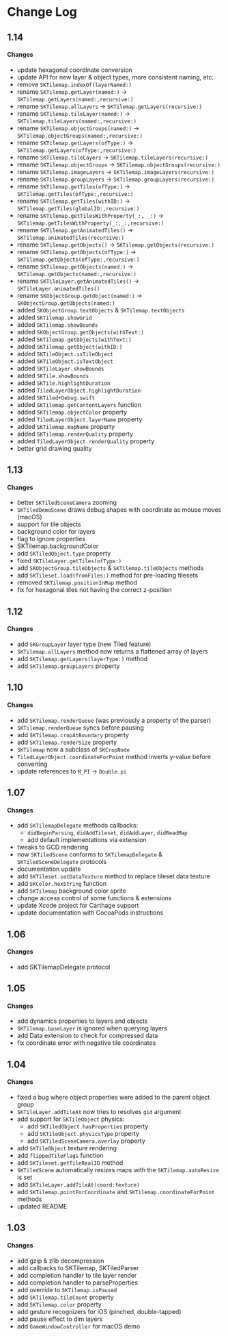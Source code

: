 Change Log
==========

1.14
-----

#### Changes

- update hexagonal coordinate conversion
- update API for new layer & object types, more consistent naming, etc.
- remove `SKTilemap.indexOf(layerNamed:)`
- rename `SKTilemap.getLayer(named:)` -> `SKTilemap.getLayers(named:,recursive:)`
- rename `SKTilemap.allLayers` -> `SKTilemap.getLayers(recursive:)`
- rename `SKTilemap.tileLayer(named:)` -> `SKTilemap.tileLayers(named:,recursive:)`
- rename `SKTilemap.objectGroups(named:)` -> `SKTilemap.objectGroups(named:,recursive:)`
- rename `SKTilemap.getLayers(ofType:)` -> `SKTilemap.getLayers(ofType:,recursive:)`
- rename `SKTilemap.tileLayers` -> `SKTilemap.tileLayers(recursive:)`
- rename `SKTilemap.objectGroups` -> `SKTilemap.objectGroups(recursive:)`
- rename `SKTilemap.imageLayers` -> `SKTilemap.imageLayers(recursive:)`
- rename `SKTilemap.groupLayers` -> `SKTilemap.groupLayers(recursive:)`
- rename `SKTilemap.getTiles(ofType:)` -> `SKTilemap.getTiles(ofType:,recursive:)`
- rename `SKTilemap.getTiles(withID:)` -> `SKTilemap.getTiles(globalID:,recursive:)`
- rename `SKTilemap.getTilesWithProperty(_:, _:)` -> `SKTilemap.getTilesWithProperty(_:,_:,recursive:)`
- rename `SKTilemap.getAnimatedTiles()` -> `SKTilemap.animatedTiles(recursive:)`
- rename `SKTilemap.getObjects()` -> `SKTilemap.getObjects(recursive:)`
- rename `SKTilemap.getObjects(ofType:)` -> `SKTilemap.getObjects(ofType:,recursive:)`
- rename `SKTilemap.getObjects(named:)` -> `SKTilemap.getObjects(named:,recursive:)`
- rename `SKTileLayer.getAnimatedTiles()` -> `SKTileLayer.animatedTiles()`
- rename `SKObjectGroup.getObject(named:)` -> `SKObjectGroup.getObjects(named:)`
- added `SKObjectGroup.textObjects` & `SKTilemap.textObjects`
- added `SKTilemap.showGrid`
- added `SKTilemap.showBounds`
- added `SKObjectGroup.getObjects(withText:)`
- added `SKTilemap.getObjects(withText:)`
- added `SKTilemap.getObject(withID:)`
- added `SKTileObject.isTileObject`
- added `SKTileObject.isTextObject`
- added `SKTileLayer.showBounds`
- added `SKTile.showBounds`
- added `SKTile.highlightDuration`
- added `TiledLayerObject.highlightDuration`
- added `SKTiled+Debug.swift`
- added `SKTilemap.getContentLayers` function
- added `SKTilemap.objectColor` property
- added `TiledLayerObject.layerName` property
- added `SKTilemap.mapName` property
- added `SKTilemap.renderQuality` property
- added `TiledLayerObject.renderQuality` property
- better grid drawing quality


1.13
-----

#### Changes

- better `SKTiledSceneCamera` zooming
- `SKTiledDemoScene` draws debug shapes with coordinate as mouse moves (macOS)
- support for tile objects
- background color for layers
- flag to ignore properties
- SKTilemap.backgroundColor
- add `SKTiledObject.type` property
- fixed `SKTileLayer.getTiles(ofType:)`
- add `SKObjectGroup.tileObjects` & `SKTilemap.tileObjects` methods
- add `SKTileset.load(fromFiles:)` method for pre-loading tilesets
- removed `SKTilemap.positionInMap` method
- fix for hexagonal tiles not having the correct z-position

1.12
-----

#### Changes
- add `SKGroupLayer` layer type (new Tiled feature)
- `SKTilemap.allLayers` method now returns a flattened array of layers
- add `SKTilemap.getLayers(layerType:)` method
- add `SKTilemap.groupLayers` property


1.10
-----

#### Changes
- add `SKTilemap.renderQueue` (was previously a property of the parser)
- `SKTilemap.renderQueue` syncs before pausing
- add `SKTilemap.cropAtBoundary` property
- add `SKTilemap.renderSize` property
- `SKTilemap` now a subclass of `SKCropNode`
- `TiledLayerObject.coordinateForPoint` method inverts y-value before converting
- update references to `M_PI` -> `Double.pi`

1.07
-----

#### Changes
- add `SKTilemapDelegate` methods callbacks:
    - `didBeginParsing`, `didAddTileset`, `didAddLayer`, `didReadMap`
    - add default implementations via extension
- tweaks to GCD rendering
- now `SKTiledScene` conforms to `SKTilemapDelegate` & `SKTiledSceneDelegate` protocols
- documentation update
- add `SKTileset.setDataTexture` method to replace tileset data texture
- add `SKColor.hexString` function
- add `SKTilemap` background color sprite
- change access control of some functions & extensions
- update Xcode project for Carthage support
- update documentation with CocoaPods instructions

1.06
-----

#### Changes
- add SKTilemapDelegate protocol

1.05
-----

#### Changes
- add dynamics properties to layers and objects
- `SKTilemap.baseLayer` is ignored when querying layers
- add Data extension to check for compressed data
- fix coordinate error with negative tile coordinates

1.04
-----

#### Changes
- fixed a bug where object properties were added to the parent object group
- `SKTileLayer.addTileAt` now  tries to resolves `gid` argument
- add support for `SKTileObject` physics:
    - add `SKTiledObject.hasProperties` property
    - add `SKTileObject.physicsType` property
    - add `SKTiledSceneCamera.overlay` property
- add `SKTileObject` texture rendering
- add `flippedTileFlags` function
- add `SKTileset.getTileRealID` method
- `SKTiledScene` automatically resizes maps with the `SKTilemap.autoResize` is set
- add `SKTileLayer.addTileAt(coord:texture)`
- add `SKTilemap.pointForCoordinate` and `SKTilemap.coordinateForPoint` methods
- updated README

1.03
----

#### Changes
- add gzip & zlib decompression
- add callbacks to SKTilemap, SKTiledParser
- add completion handler to tile layer render
- add completion handler to parseProperties
- add override to `SKTilemap.isPaused`
- add `SKTilemap.tileCount` property
- add `SKTilemap.color` property
- add gesture recognizers for iOS (pinched, double-tapped)
- add pause effect to dim layers
- add `GameWindowController` for macOS demo
